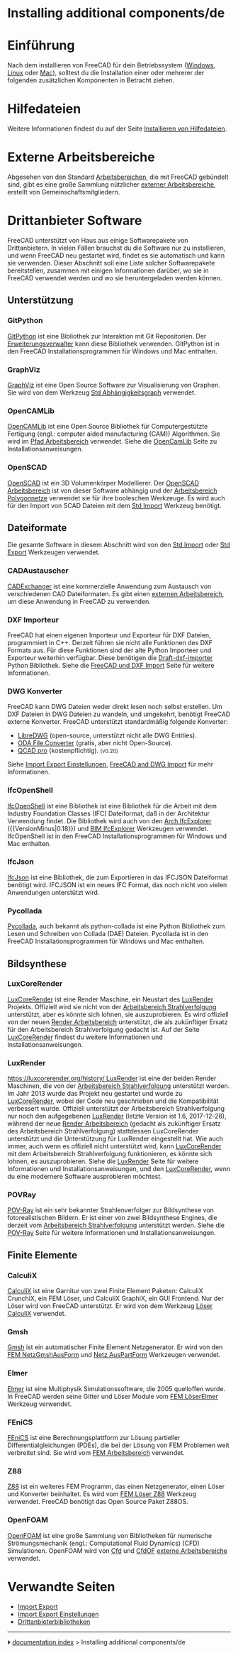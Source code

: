 # Installing additional components/de
# Einführung

Nach dem installieren von FreeCAD für dein Betriebssystem ([Windows](Installing_on_Windows/de.md), [Linux](Installing_on_Linux/de.md) oder [Mac](Installing_on_Mac/de.md)), solltest du die Installation einer oder mehrerer der folgenden zusätzlichen Komponenten in Betracht ziehen.

# Hilfedateien

Weitere Informationen findest du auf der Seite [Installieren von Hilfedateien](Installing_Helpfile/de.md).

# Externe Arbeitsbereiche 

Abgesehen von den Standard [Arbeitsbereichen](workbenches/de.md), die mit FreeCAD gebündelt sind, gibt es eine große Sammlung nützlicher [externer Arbeitsbereiche](External_workbenches/de.md), erstellt von Gemeinschaftsmitgliedern.

# Drittanbieter Software 

FreeCAD unterstützt von Haus aus einige Softwarepakete von Drittanbietern. In vielen Fällen brauchst du die Software nur zu installieren, und wenn FreeCAD neu gestartet wird, findet es sie automatisch und kann sie verwenden. Dieser Abschnitt soll eine Liste solcher Softwarepakete bereitstellen, zusammen mit einigen Informationen darüber, wo sie in FreeCAD verwendet werden und wo sie heruntergeladen werden können.

## Unterstützung

### GitPython

[GitPython](https://github.com/gitpython-developers/GitPython) ist eine Bibliothek zur Interaktion mit Git Repositorien. Der [Erweiterungsverwalter](Std_AddonMgr/de.md) kann diese Bibliothek verwenden. GitPython ist in den FreeCAD Installationsprogrammen für Windows und Mac enthalten.

### GraphViz

[GraphViz](https://www.graphviz.org) ist eine Open Source Software zur Visualisierung von Graphen. Sie wird von dem Werkzeug [Std Abhängigkeitsgraph](Std_DependencyGraph/de.md) verwendet.

### OpenCAMLib

[OpenCAMLib](http://www.anderswallin.net/CAM) ist eine Open Source Bibliothek für Computergestützte Fertigung (engl.: computer aided manufacturing (CAM)) Algorithmen. Sie wird im [Pfad Arbeitsbereich](Path_Workbench/de.md) verwendet. Siehe die [OpenCamLib](OpenCamLib/de.md) Seite zu Installationsanweisungen.

### OpenSCAD

[OpenSCAD](https://www.openscad.org) ist ein 3D Volumenkörper Modellierer. Der [OpenSCAD Arbeitsbereich](OpenSCAD_Workbench/de.md) ist von dieser Software abhängig und der [ Arbeitsbereich Polygonnetze](Mesh_Workbench/de.md) verwendet sie für ihre booleschen Werkzeuge. Es wird auch für den Import von SCAD Dateien mit dem [Std Import](Std_Import/de.md) Werkzeug benötigt.

## Dateiformate

Die gesamte Software in diesem Abschnitt wird von den [Std Import](Std_Import/de.md) oder [Std Export](Std_Export/de.md) Werkzeugen verwendet.

### CADAustauscher

[CADExchanger](https://cadexchanger.com) ist eine kommerzielle Anwendung zum Austausch von verschiedenen CAD Dateiformaten. Es gibt einen [externen Arbeitsbereich](https://github.com/yorikvanhavre/CADExchanger), um diese Anwendung in FreeCAD zu verwenden.

### DXF Importeur 

FreeCAD hat einen eigenen Importeur und Exporteur für DXF Dateien, programmiert in C++. Derzeit führen sie nicht alle Funktionen des DXF Formats aus. Für diese Funktionen sind der alte Python Importeer und Exporteur weiterhin verfügbar. Diese benötigen die [Draft-dxf-importer](https://github.com/yorikvanhavre/Draft-dxf-importer) Python Bibliothek. Siehe die [FreeCAD und DXF Import](FreeCAD_and_DXF_Import/de.md) Seite für weitere Informationen.

### DWG Konverter 

FreeCAD kann DWG Dateien weder direkt lesen noch selbst erstellen. Um DXF Dateien in DWG Dateien zu wandeln, und umgekehrt, benötigt FreeCAD externe Konverter. FreeCAD unterstützt standardmäßig folgende Konverter:

-   [LibreDWG](https://www.gnu.org/software/libredwg) (open-source, unterstützt nicht alle DWG Entities).
-   [ODA File Converter](https://www.opendesign.com/guestfiles/oda_file_converter) (gratis, aber nicht Open-Source).
-   [QCAD pro](https://qcad.org/en/qcad-command-line-tools#dwg2dwg) (kostenpflichtig). <small>(v0.20)</small> 

Siehe [Import Export Einstellungen](Import_Export_Preferences/de#DWG.md), [FreeCAD and DWG Import](FreeCAD_and_DWG_Import/de.md) für mehr Informationen.

### IfcOpenShell

[IfcOpenShell](http://ifcopenshell.org) ist eine Bibliothek ist eine Bibliothek für die Arbeit mit dem Industry Foundation Classes (IFC) Dateiformat, daß in der Architektur Verwendung findet. Die Bibliothek wird auch von den [Arch IfcExplorer](Arch_IfcExplorer/de.md) ({{VersionMinus|0.18}}) und [BIM IfcExplorer](BIM_IfcExplorer/de.md) Werkzeugen verwendet. IfcOpenShell ist in den FreeCAD Installationsprogrammen für Windows und Mac enthalten.

### IfcJson

[IfcJson](https://github.com/buildingSMART/ifcJSON) ist eine Bibliothek, die zum Exportieren in das IFCJSON Dateiformat benötigt wird. IFCJSON ist ein neues IFC Format, das noch nicht von vielen Anwendungen unterstützt wird.

### Pycollada

[Pycollada](https://github.com/pycollada/pycollada/releases), auch bekannt als python-collada ist eine Python Bibliothek zum Lesen und Schreiben von Collada (DAE) Dateien. Pycollada ist in den FreeCAD Installationsprogrammen für Windows und Mac enthalten.

## Bildsynthese

### LuxCoreRender

[LuxCoreRender](https://www.luxcorerender.org) ist eine Render Maschine, ein Neustart des [LuxRender](LuxRender/de.md) Projekts. Offiziell wird sie nicht von der [Arbeitsbereich Strahlverfolgung](Raytracing_Workbench/de.md) unterstützt, aber es könnte sich lohnen, sie auszuprobieren. Es wird offiziell von der neuen [Render Arbeitsbereich](https://github.com/FreeCAD/FreeCAD-render) unterstützt, die als zukünftiger Ersatz für den Arbeitsbereich Strahlverfolgung gedacht ist. Auf der Seite [LuxCoreRender](LuxCoreRender/de.md) findest du weitere Informationen und Installationsanweisungen.

### LuxRender

[https://luxcorerender.org/history/ LuxRender](https://luxcorerender.org/history/_LuxRender.md) ist eine der beiden Render Maschinen, die von der [Arbeitsbereich Strahlverfolgung](Raytracing_Workbench/de.md) unterstützt werden. Im Jahr 2013 wurde das Projekt neu gestartet und wurde zu [LuxCoreRender](LuxCoreRender/de.md), wobei der Code neu geschrieben und die Kompatibilität verbessert wurde. Offiziell unterstützt der Arbeitsbereich Strahlverfolgung nur noch den aufgegebenen [LuxRender](LuxRender/de.md) (letzte Version ist 1.6, 2017-12-28), während der neue [Render Arbeitsbereich](https://github.com/FreeCAD/FreeCAD-render) (gedacht als zukünftiger Ersatz des Arbeitsbereich Strahlverfolgung) stattdessen LuxCoreRender unterstützt und die Unterstützung für LuxRender eingestellt hat. Wie auch immer, auch wenn es offiziell nicht unterstützt wird, kann [LuxCoreRender](LuxCoreRender/de.md) mit dem Arbeitsbereich Strahlverfolgung funktionieren, es könnte sich lohnen, es auszuprobieren. Siehe die [LuxRender](LuxRender/de.md) Seite für weitere Informationen und Installationsanweisungen, und den [LuxCoreRender](LuxCoreRender/de.md), wenn du eine modernere Software ausprobieren möchtest.

### POVRay

[POV-Ray](https://www.povray.org) ist ein sehr bekannter Strahlenverfolger zur Bildsynthese von fotorealistischen Bildern. Er ist einer von zwei Bildsynthese Engines, die derzeit vom [Arbeitsbereich Strahlverfolgung](Raytracing_Workbench/de.md) unterstützt werden. Siehe die [POV-Ray](POV-Ray/de.md) Seite für weitere Informationen und Installationsanweisungen.

## Finite Elemente 

### CalculiX

[CalculiX](http://calculix.de) ist eine Garnitur von zwei Finite Element Paketen: CalculiX CrunchiX, ein FEM Löser, und CalculiX GraphiX, ein GUI Frontend. Nur der Löser wird von FreeCAD unterstützt. Er wird von dem Werkzeug [Löser CalculiX](FEM_SolverCalculiX/de.md) verwendet.

### Gmsh

[Gmsh](http://gmsh.info) ist ein automatischer Finite Element Netzgenerator. Er wird von den [FEM NetzGmshAusForm](FEM_MeshGmshFromShape/de.md) und [Netz AusPartForm](Mesh_FromPartShape/de.md) Werkzeugen verwendet.

### Elmer

[Elmer](https://www.csc.fi/web/elmer) ist eine Multiphysik Simulationssoftware, die 2005 quelloffen wurde. In FreeCAD werden seine Gitter und Löser Module vom [FEM LöserElmer](FEM_SolverElmer/de.md) Werkzeug verwendet.

### FEniCS

[FEniCS](https://fenicsproject.org) ist eine Berechnungsplattform zur Lösung partieller Differentialgleichungen (PDEs), die bei der Lösung von FEM Problemen weit verbreitet sind. Sie wird vom [FEM Arbeitsbereich](FEM_Workbench/de.md) verwendet.

### Z88

[Z88](https://en.z88.de) ist ein weiteres FEM Programm, das einen Netzgenerator, einen Löser und Konverter beinhaltet. Es wird vom [FEM Löser Z88](FEM_SolverZ88/de.md) Werkzeug verwendet. FreeCAD benötigt das Open Source Paket Z88OS.

### OpenFOAM

[OpenFOAM](https://openfoam.org) ist eine große Sammlung von Bibliotheken für numerische Strömungsmechanik (engl.: Computational Fluid Dynamics) (CFD) Simulationen. OpenFOAM wird von [Cfd](Cfd_Workbench/de.md) und [CfdOF](https://github.com/jaheyns/CfdOF) [externe Arbeitsbereiche](external_workbenches/de.md) verwendet.

# Verwandte Seiten 

-   [Import Export](Import_Export/de.md)
-   [Import Export Einstellungen](Import_Export_Preferences/de.md)
-   [Drittanbieterbibliotheken](Third_Party_Libraries/de.md)



---
⏵ [documentation index](../README.md) > Installing additional components/de
